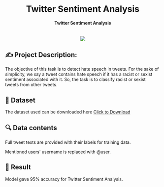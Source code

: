 <h1 align="center">Twitter Sentiment Analysis</h1>

<div align= "center">
  <h4>Twitter Sentiment Analysis</h4><br>
  <img src="https://media4.giphy.com/media/SMKiEh9WDO6ze/giphy.gif?cid=ecf05e47fv9fvnflyn5upuzcn557v6cguyq7xwhc4rkkolj1&rid=giphy.gif&ct=g">
</div>

## :writing_hand: Project Description:
The objective of this task is to detect hate speech in tweets. For the sake of simplicity,
we say a tweet contains hate speech if it has a racist or sexist sentiment associated with it.
So, the task is to classify racist or sexist tweets from other tweets.

## :file_folder: Dataset
The dataset used can be downloaded here [Click to Download](https://www.kaggle.com/datasets/arkhoshghalb/twitter-sentiment-analysis-hatred-speech)

## :mag: Data contents

Full tweet texts are provided with their labels for training data.

Mentioned users' username is replaced with @user. 

## :clap: Result
Model gave 95% accuracy for Twitter Sentiment Analysis.
